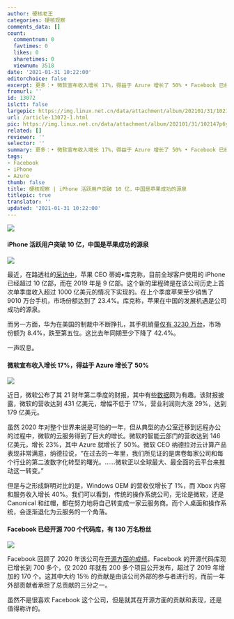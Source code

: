 ```yaml
---
author: 硬核老王
categories: 硬核观察
comments_data: []
count:
  commentnum: 0
  favtimes: 0
  likes: 0
  sharetimes: 0
  viewnum: 3518
date: '2021-01-31 10:22:00'
editorchoice: false
excerpt: 更多：• 微软宣布收入增长 17%，得益于 Azure 增长了 50% • Facebook 已经开源 700 个代码库，有 130 万名粉丝
fromurl: ''
id: 13072
islctt: false
largepic: https://img.linux.net.cn/data/attachment/album/202101/31/102147p6yonsnoe6nlr6c4.jpg
url: /article-13072-1.html
pic: https://img.linux.net.cn/data/attachment/album/202101/31/102147p6yonsnoe6nlr6c4.jpg.thumb.jpg
related: []
reviewer: ''
selector: ''
summary: 更多：• 微软宣布收入增长 17%，得益于 Azure 增长了 50% • Facebook 已经开源 700 个代码库，有 130 万名粉丝
tags:
- Facebook
- iPhone
- Azure
thumb: false
title: 硬核观察 | iPhone 活跃用户突破 10 亿，中国是苹果成功的源泉
titlepic: true
translator: ''
updated: '2021-01-31 10:22:00'
---
```


![](https://img.linux.net.cn/data/attachment/album/202101/31/102147p6yonsnoe6nlr6c4.jpg)


#### iPhone 活跃用户突破 10 亿，中国是苹果成功的源泉


![](https://img.linux.net.cn/data/attachment/album/202101/31/102201kyp7ozk55p7k500y.jpg)


最近，在路透社的[采访中](https://www.reuters.com/article/us-apple-results/apple-tops-wall-street-expectations-on-record-iphone-revenue-china-sales-surge-idUSKBN29W2TD?il=0)，苹果 CEO 蒂姆•库克称，目前全球客户使用的 iPhone 已经超过 10 亿部，而在 2019 年是 9 亿部。这个新的里程碑是在该公司历史上首次单季度收入超过 1000 亿美元的情况下实现的。在上个季度苹果至少销售了 9010 万台手机，市场份额达到了 23.4%。库克称，苹果在中国的发展机遇是公司成功的源泉。


而另一方面，华为在美国的制裁中不断挣扎，其手机销量[仅有 3230 万台](https://news.softpedia.com/news/apple-number-one-phone-maker-thanks-to-phenomenal-performance-532039.shtml)，市场份额为 8.4%，跌至第五位。这比去年同期至少下降了 42.4%。


一声叹息。 


#### 微软宣布收入增长 17%，得益于 Azure 增长了 50%


![](https://img.linux.net.cn/data/attachment/album/202101/31/102238dqonxv2v6f2eoetn.jpg)


近日，微软公布了其 21 财年第二季度的财报，其中有些[数据](https://news.softpedia.com/news/microsoft-announces-17-revenue-increase-thanks-to-50-azure-growth-532027.shtml)颇为有趣。该财报披露，微软的营收达到 431 亿美元，增幅不低于 17%，营业利润则大涨 29%，达到 179 亿美元。


虽然 2020 年对整个世界来说是可怕的一年，但从典型的办公室迁移到远程办公的过程中，微软的云服务得到了巨大的增长。微软的智能云部门的营收达到 146 亿美元，增长 23%，其中 Azure 就增长了 50%。微软 CEO 纳德拉对云计算产品表现非常满意，纳德拉说，“在过去的一年里，我们所见证的是席卷每家公司和每个行业的第二波数字化转型的曙光。……微软正以全球最大、最全面的云平台来推动这一转变。”


但是与之形成鲜明对比的是，Windows OEM 的营收仅增长了 1%，而 Xbox 内容和服务收入增长 40%。我们可以看到，传统的操作系统公司，无论是微软，还是 Canonical 和红帽，都在努力地将自己转变成一家云服务商。而个人桌面和操作系统，会逐渐退化为云服务的一个角落。 


#### Facebook 已经开源 700 个代码库，有 130 万名粉丝


![](https://img.linux.net.cn/data/attachment/album/202101/31/102249sk5r167p5n1k3ahr.jpg)


Facebook 回顾了 2020 年该公司在[开源方面的成绩](https://www.zdnet.com/article/open-source-at-facebook-700-repositories-and-1-3-million-followers/)。Facebook 的开源代码库现已增长到 700 多个，仅 2020 年就有 200 多个项目公开发布，超过了 2019 年增加的 170 个。这其中大约 15％ 的贡献是由该公司外部的参与者进行的，而前一年外部贡献者承担了总贡献的三分之一。


虽然不是很喜欢 Facebook 这个公司，但是就其在开源方面的贡献和表现，还是值得称许的。